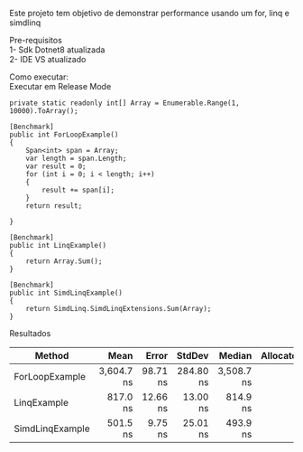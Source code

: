 Este projeto tem objetivo de demonstrar performance usando um for, linq e simdlinq

Pre-requisitos</br>
1- Sdk Dotnet8 atualizada</br>
2- IDE VS atualizado

Como executar:</br>
Executar em Release Mode

```
private static readonly int[] Array = Enumerable.Range(1, 10000).ToArray();

[Benchmark]
public int ForLoopExample()
{
    Span<int> span = Array;
    var length = span.Length;
    var result = 0;
    for (int i = 0; i < length; i++)
    {
        result += span[i];
    }
    return result;

}

[Benchmark]
public int LinqExample()
{
    return Array.Sum();
}

[Benchmark]
public int SimdLinqExample()
{
    return SimdLinq.SimdLinqExtensions.Sum(Array);
}
```


Resultados

| Method          | Mean       | Error    | StdDev    | Median     | Allocated |
|---------------- |-----------:|---------:|----------:|-----------:|----------:|
| ForLoopExample  | 3,604.7 ns | 98.71 ns | 284.80 ns | 3,508.7 ns |         - |
| LinqExample     |   817.0 ns | 12.66 ns |  13.00 ns |   814.9 ns |         - |
| SimdLinqExample |   501.5 ns |  9.75 ns |  25.01 ns |   493.9 ns |         - |
